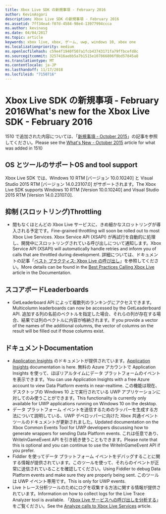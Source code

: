 ```yaml
---
title: Xbox Live SDK の新規事項 - February 2016
author: KevinAsgari
description: Xbox Live SDK の新規事項 - February 2016
ms.assetid: 7ff34ea4-f07d-4584-98e4-13977994ccca
ms.author: kevinasg
ms.date: 04/04/2017
ms.topic: article
keywords: xbox live, xbox, ゲーム, uwp, windows 10, xbox one
ms.localizationpriority: medium
ms.openlocfilehash: c59e4f1940f507a1fcb43743171fa79ffbcefd8c
ms.sourcegitcommit: 3257416aebb5a7b1515e107866806f8bd57845a8
ms.translationtype: MT
ms.contentlocale: ja-JP
ms.lasthandoff: 11/17/2018
ms.locfileid: "7150716"
---
```

# <a name="whats-new-for-the-xbox-live-sdk---february-2016"></a><span data-ttu-id="6911b-104">Xbox Live SDK の新規事項 - February 2016</span><span class="sxs-lookup"><span data-stu-id="6911b-104">What's new for the Xbox Live SDK - February 2016</span></span>

<span data-ttu-id="6911b-105">1510 で追加された内容については、「[新規事項 - October 2015](1510-whats-new.md)」の記事を参照してください。</span><span class="sxs-lookup"><span data-stu-id="6911b-105">Please see the [What's New - October 2015](1510-whats-new.md) article for what was added in 1510</span></span>

## <a name="os-and-tool-support"></a><span data-ttu-id="6911b-106">OS とツールのサポート</span><span class="sxs-lookup"><span data-stu-id="6911b-106">OS and tool support</span></span>
<span data-ttu-id="6911b-107">Xbox Live SDK では、Windows 10 RTM [バージョン 10.0.10240] と Visual Studio 2015 RTM [バージョン 14.0.23107.0] がサポートされます。</span><span class="sxs-lookup"><span data-stu-id="6911b-107">The Xbox Live SDK supports Windows 10 RTM [Version 10.0.10240] and Visual Studio 2015 RTM [Version 14.0.23107.0].</span></span>

## <a name="throttling"></a><span data-ttu-id="6911b-108">抑制 (スロットリング)</span><span class="sxs-lookup"><span data-stu-id="6911b-108">Throttling</span></span>
- <span data-ttu-id="6911b-109">間もなくほとんどの Xbox Live サービスに、きめ細かなスロットリングが導入される予定です。</span><span class="sxs-lookup"><span data-stu-id="6911b-109">Fine-grained throttling will soon be rolled out to most Xbox Live Services.</span></span>  <span data-ttu-id="6911b-110">Xbox Service API (XSAPI) が再試行を自動的に処理し、開発中にスロットリングされている呼び出しについて通知します。</span><span class="sxs-lookup"><span data-stu-id="6911b-110">Xbox Service API (XSAPI) will automatically handle retries and inform you of calls that are throttled during development.</span></span>  <span data-ttu-id="6911b-111">詳細については、ドキュメントの記事「[ベスト プラクティス: Xbox Live の呼び出し](../using-xbox-live/best-practices/best-practices-for-calling-xbox-live.md)」を参照してください。</span><span class="sxs-lookup"><span data-stu-id="6911b-111">More details can be found in the [Best Practices Calling Xbox Live](../using-xbox-live/best-practices/best-practices-for-calling-xbox-live.md) article in the Documentation.</span></span>

## <a name="leaderboards"></a><span data-ttu-id="6911b-112">スコアボード</span><span class="sxs-lookup"><span data-stu-id="6911b-112">Leaderboards</span></span>
- <span data-ttu-id="6911b-113">GetLeaderboard API によって複数列のランキングにアクセスできます。</span><span class="sxs-lookup"><span data-stu-id="6911b-113">Multicolumn leaderboards can now be accessed by the GetLeaderboard API.</span></span> <span data-ttu-id="6911b-114">追加する列の名前のベクトルを指定した場合、それらの列が存在する場合、結果では列のベクトルに内容が格納されます。</span><span class="sxs-lookup"><span data-stu-id="6911b-114">If you provide a vector of the names of the additional columns, the vector of columns on the result will be filled out if those columns exist.</span></span>

## <a name="documentation"></a><span data-ttu-id="6911b-115">ドキュメント</span><span class="sxs-lookup"><span data-stu-id="6911b-115">Documentation</span></span>
- <span data-ttu-id="6911b-116">[Application Insights](https://developer.microsoft.com/en-us/games/xbox/docs/xboxlive/xbox-live-partners/event-driven-data-platform/application-insights) のドキュメントが提供されています。</span><span class="sxs-lookup"><span data-stu-id="6911b-116">[Application Insights](https://developer.microsoft.com/en-us/games/xbox/docs/xboxlive/xbox-live-partners/event-driven-data-platform/application-insights) documentation is here.</span></span>  <span data-ttu-id="6911b-117">無料の Azure アカウントで Application Insights を使って、ほぼリアルタイムにデータ プラットフォームのイベントを表示できます。</span><span class="sxs-lookup"><span data-stu-id="6911b-117">You can use Application Insights with a free Azure account to view Data Platform events in near-realtime.</span></span>  <span data-ttu-id="6911b-118">この機能は現在、デスクトップの Windows 10 上で実行されている UWP アプリケーションに対してのみ使うことができます。</span><span class="sxs-lookup"><span data-stu-id="6911b-118">This functionality is currently only available for UWP applications running on Windows 10 on the desktop.</span></span>
- <span data-ttu-id="6911b-119">データ プラットフォーム イベントを送信するためのラッパーを生成する方法について説明している、UWP デベロッパーに向けた Xbox 共通イベント ツールのドキュメントが更新されました。</span><span class="sxs-lookup"><span data-stu-id="6911b-119">Updated documentation on the Xbox Common Events Tool for UWP developers discussing how to generate wrappers for sending Data Platform events.</span></span>  <span data-ttu-id="6911b-120">これは任意であり、WriteInGameEvent API を引き続き使うこともできます。</span><span class="sxs-lookup"><span data-stu-id="6911b-120">Please note that this is optional and you can continue to use the WriteInGameEvent API if you prefer.</span></span>
- <span data-ttu-id="6911b-121">Fiddler を使ってデータ プラットフォーム イベントをデバッグすることに関する情報が提供されています。このツールを使って、それらのイベントが正常に送信されていることを確認してください。</span><span class="sxs-lookup"><span data-stu-id="6911b-121">Using Fiddler to debug Data Platform events and make sure they are properly being sent.</span></span>  <span data-ttu-id="6911b-122">このツールは UWP イベント専用です。</span><span class="sxs-lookup"><span data-stu-id="6911b-122">This is only for UWP events.</span></span>
- <span data-ttu-id="6911b-123">Live トレース分析ツールのためにログを収集する方法に関する情報が提供されています。</span><span class="sxs-lookup"><span data-stu-id="6911b-123">Information on how to collect logs for the Live Trace Analyzer tool is available.</span></span>  <span data-ttu-id="6911b-124">「[Xbox Live サービスへの呼び出しを分析する](../tools/analyze-service-calls.md)」をご覧ください。</span><span class="sxs-lookup"><span data-stu-id="6911b-124">See the [Analyze calls to Xbox Live Services](../tools/analyze-service-calls.md) article.</span></span>
